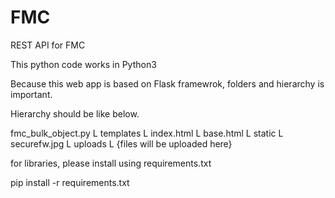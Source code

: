 # FMC
REST API for FMC

This python code works in Python3

Because this web app is based on Flask framewrok, folders and hierarchy is important.

Hierarchy should be like below.

fmc_bulk_object.py
 L templates
    L index.html
    L base.html
 L static
    L securefw.jpg
 L uploads
    L {files will be uploaded here}
    
for libraries, please install using requirements.txt

pip install -r requirements.txt
